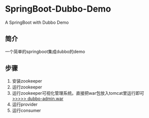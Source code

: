 # SpringBoot-Dubbo-Demo
A SpringBoot with Dubbo Demo

## 简介
一个简单的springboot集成dubbo的demo

## 步骤
1. 安装zookeeper
2. 运行zookeeper
3. 运行zookeeper可视化管理系统。直接把war包放入tomcat里运行即可[>>>>> dubbo-admin.war](dubbo-admin.jar)
4. 运行provider
5. 运行consumer
